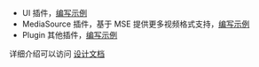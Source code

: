 


* UI 插件，[编写示例](./ui-plugin-example.md)
* MediaSource 插件，基于 MSE 提供更多视频格式支持，[编写示例](./media-source-plugin-example.md)
* Plugin 其他插件，[编写示例](./normal-plugin-example.md)


详细介绍可以访问 [设计文档](../design.md)
